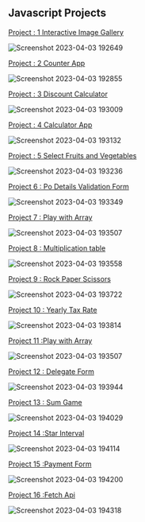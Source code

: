 ##  Javascript Projects 

[Project : 1  Interactive Image Gallery](https://github.com/sakshimunde18/Iqra_Technology_Projects/tree/main/Projects/project1)<br>

![Screenshot 2023-04-03 192649](https://user-images.githubusercontent.com/92391500/229531469-8143d7a9-68be-450c-87f8-5e1cbe201eb2.png)

[Project : 2  Counter App](https://github.com/sakshimunde18/Iqra_Technology_Projects/tree/main/Projects/project2)<br>

![Screenshot 2023-04-03 192855](https://user-images.githubusercontent.com/92391500/229532000-8c8b1bc0-9acc-443d-bb61-73cccee26c39.png)

[Project : 3  Discount Calculator](https://github.com/sakshimunde18/Iqra_Technology_Projects/tree/main/Projects/project3)<br>

![Screenshot 2023-04-03 193009](https://user-images.githubusercontent.com/92391500/229532311-6b41bd50-2651-44f2-a813-43dcbbdf1ea2.png)

[Project : 4 Calculator App](https://github.com/sakshimunde18/Iqra_Technology_Projects/tree/main/Projects/project4)<br>

![Screenshot 2023-04-03 193132](https://user-images.githubusercontent.com/92391500/229532682-7ba641d6-111d-46ac-a2ba-98742b6de40d.png)

[Project : 5 Select Fruits and Vegetables](https://github.com/sakshimunde18/Iqra_Technology_Projects/tree/main/Projects/project5)<br>

![Screenshot 2023-04-03 193236](https://user-images.githubusercontent.com/92391500/229532923-eb569eee-8fc1-476f-9509-8cc893415c50.png)

[Project 6 : Po Details Validation Form](https://github.com/sakshimunde18/Iqra_Technology_Projects/tree/main/Projects/project6)<br>

![Screenshot 2023-04-03 193349](https://user-images.githubusercontent.com/92391500/229533251-4920eb28-cb69-41b2-a61b-9deb9ac0916f.png)

[Project 7 : Play with Array](https://github.com/sakshimunde18/Iqra_Technology_Projects/tree/main/Projects/project7)<br>

![Screenshot 2023-04-03 193507](https://user-images.githubusercontent.com/92391500/229533631-35575198-4d66-40ea-9b69-04cc02156129.png)

[Project 8 : Multiplication table](https://github.com/sakshimunde18/Iqra_Technology_Projects/tree/main/Projects/project8)<br>

![Screenshot 2023-04-03 193558](https://user-images.githubusercontent.com/92391500/229533845-5eaab595-5b08-4b67-84d4-b9c596957bc8.png)

[Project 9 : Rock Paper Scissors](https://github.com/sakshimunde18/Iqra_Technology_Projects/tree/main/Projects/project9)<br>

![Screenshot 2023-04-03 193722](https://user-images.githubusercontent.com/92391500/229534239-d841362a-7bad-4f33-b267-7c5443bb2c15.png)

[Project 10 : Yearly Tax Rate](https://github.com/sakshimunde18/Iqra_Technology_Projects/tree/main/Projects/project10)<br>

![Screenshot 2023-04-03 193814](https://user-images.githubusercontent.com/92391500/229534479-1a06568c-70bb-4f1f-a262-3c2ad57dc44b.png)

[Project 11 :Play with Array](https://github.com/sakshimunde18/Iqra_Technology_Projects/tree/main/Projects/project7)<br>

![Screenshot 2023-04-03 193507](https://user-images.githubusercontent.com/92391500/229533631-35575198-4d66-40ea-9b69-04cc02156129.png)

[Project 12 : Delegate Form](https://github.com/sakshimunde18/Iqra_Technology_Projects/tree/main/Projects/project12)<br>

![Screenshot 2023-04-03 193944](https://user-images.githubusercontent.com/92391500/229534918-d0352a08-c959-40ea-ab98-91e39323a687.png)

[Project 13 : Sum Game](https://github.com/sakshimunde18/Iqra_Technology_Projects/tree/main/Projects/project13)<br>

![Screenshot 2023-04-03 194029](https://user-images.githubusercontent.com/92391500/229535112-ec0341e8-0cdd-4f7a-a433-30143ef70879.png)

[Project 14 :Star Interval](https://github.com/sakshimunde18/Iqra_Technology_Projects/tree/main/Projects/project14)<br>

![Screenshot 2023-04-03 194114](https://user-images.githubusercontent.com/92391500/229535342-74df3945-3261-46a8-a83a-87ae3c36fea5.png)

[Project 15 :Payment Form](https://github.com/sakshimunde18/Iqra_Technology_Projects/tree/main/Projects/project15)<br>

![Screenshot 2023-04-03 194200](https://user-images.githubusercontent.com/92391500/229535589-d5c6b399-7576-464b-8363-484ba23d681b.png)

[Project 16 :Fetch Api](https://github.com/sakshimunde18/Iqra_Technology_Projects/tree/main/Projects/project16)

![Screenshot 2023-04-03 194318](https://user-images.githubusercontent.com/92391500/229535914-1215e035-67f7-433f-9e9c-23fcb1534f0b.png)
